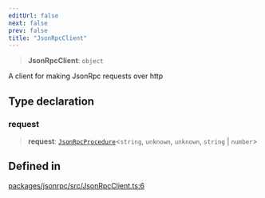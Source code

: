 ```yaml
---
editUrl: false
next: false
prev: false
title: "JsonRpcClient"
---
```


> **JsonRpcClient**: `object`

A client for making JsonRpc requests over http

## Type declaration

### request

> **request**: [`JsonRpcProcedure`](/reference/tevm/jsonrpc/type-aliases/jsonrpcprocedure/)\<`string`, `unknown`, `unknown`, `string` \| `number`\>

## Defined in

[packages/jsonrpc/src/JsonRpcClient.ts:6](https://github.com/qbzzt/tevm-monorepo/blob/main/packages/jsonrpc/src/JsonRpcClient.ts#L6)
